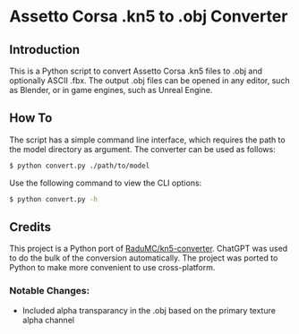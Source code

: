 # Assetto Corsa .kn5 to .obj Converter

## Introduction

This is a Python script to convert Assetto Corsa .kn5 files to .obj and optionally ASCII .fbx.
The output .obj files can be opened in any editor, such as Blender, or in game engines, such as Unreal Engine.

## How To

The script has a simple command line interface, which requires the path to the model directory as argument. The converter can be used as follows:

```bash
$ python convert.py ./path/to/model
```

Use the following command to view the CLI options:

```bash
$ python convert.py -h
```

## Credits

This project is a Python port of [RaduMC/kn5-converter](https://github.com/RaduMC/kn5-converter/).
ChatGPT was used to do the bulk of the conversion automatically. The project was ported to Python to make more convenient to use cross-platform.

### Notable Changes:

- Included alpha transparancy in the .obj based on the primary texture alpha channel
